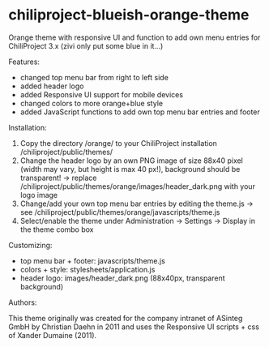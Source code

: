 chiliproject-blueish-orange-theme
=========================

Orange theme with responsive UI and function to add own menu entries for ChiliProject 3.x (zivi only put some blue in it…)

Features:

* changed top menu bar from right to left side
* added header logo
* added Responsive UI support for mobile devices
* changed colors to more orange+blue style
* added JavaScript functions to add own top menu bar entries and footer

Installation:

1. Copy the directory /orange/ to your ChiliProject installation /chiliproject/public/themes/
2. Change the header logo by an own PNG image of size 88x40 pixel (width may vary, 
   but height is max 40 px!), background should be transparent!
   -> replace /chiliproject/public/themes/orange/images/header_dark.png with your logo image
3. Change/add your own top menu bar entries by editing the theme.js
   -> see /chiliproject/public/themes/orange/javascripts/theme.js
4. Select/enable the theme under Administration -> Settings -> Display in the theme combo box

Customizing:

* top menu bar + footer:  javascripts/theme.js
* colors + style:         stylesheets/application.js
* header logo:            images/header_dark.png (88x40px, transparent background)

Authors:

This theme originally was created for the company intranet of ASinteg GmbH by 
Christian Daehn in 2011 and uses the Responsive UI scripts + css of Xander Dumaine (2011).
